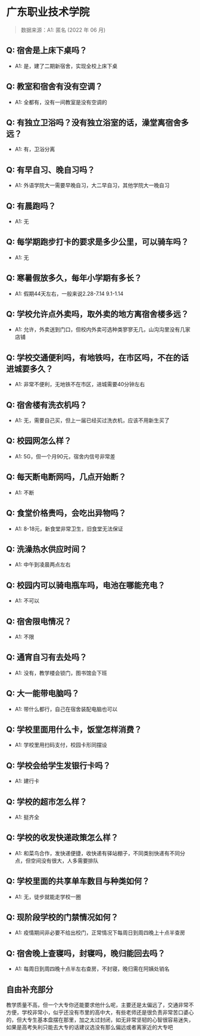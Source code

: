 # 广东职业技术学院

> 数据来源：A1: 匿名 (2022 年 06 月)

## Q: 宿舍是上床下桌吗？

- A1: 是，建了二期新宿舍，实现全校上床下桌

## Q: 教室和宿舍有没有空调？

- A1: 全都有，没有一间教室是没有空调的

## Q: 有独立卫浴吗？没有独立浴室的话，澡堂离宿舍多远？

- A1: 有，卫浴分离

## Q: 有早自习、晚自习吗？

- A1: 外语学院大一需要早晚自习，大二早自习，其他学院大一晚自习

## Q: 有晨跑吗？

- A1: 无

## Q: 每学期跑步打卡的要求是多少公里，可以骑车吗？

- A1: 无

## Q: 寒暑假放多久，每年小学期有多长？

- A1: 假期44天左右，一般来说2.28-7.14 9.1-1.14

## Q: 学校允许点外卖吗，取外卖的地方离宿舍楼多远？

- A1: 允许，外卖送到门口，但校内外卖可选种类寥寥无几，山沟沟里没有几家店铺

## Q: 学校交通便利吗，有地铁吗，在市区吗，不在的话进城要多久？

- A1: 非常不便利，无地铁不在市区，进城需要40分钟左右

## Q: 宿舍楼有洗衣机吗？

- A1: 无，需要自己买，但上一届已经买过洗衣机，应该不用新生买了

## Q: 校园网怎么样？

- A1: 5G，但一个月90元，宿舍内信号非常差

## Q: 每天断电断网吗，几点开始断？

- A1: 不断

## Q: 食堂价格贵吗，会吃出异物吗？

- A1: 8-18元，新食堂非常卫生，旧食堂无法保证

## Q: 洗澡热水供应时间？

- A1: 中午到凌晨两点左右

## Q: 校园内可以骑电瓶车吗，电池在哪能充电？

- A1: 不可以

## Q: 宿舍限电情况？

- A1: 不限

## Q: 通宵自习有去处吗？

- A1: 没有，教学楼会锁门，图书馆会下班

## Q: 大一能带电脑吗？

- A1: 带什么都行，自己在宿舍装配电脑也可以

## Q: 学校里面用什么卡，饭堂怎样消费？

- A1: 学校里用扫码支付，校园卡形同摆设

## Q: 学校会给学生发银行卡吗？

- A1: 建行卡

## Q: 学校的超市怎么样？

- A1: 挺齐全

## Q: 学校的收发快递政策怎么样？

- A1: 和菜鸟合作，发快递便捷，收快递有驿站棚子，不同类别快递有不同分点，但空间没有很大，人多需要排队

## Q: 学校里面的共享单车数目与种类如何？

- A1: 无，徒步就能走学校一圈

## Q: 现阶段学校的门禁情况如何？

- A1: 疫情期间非必要不给出校门，正常情况下每周日到周四晚上十点半查房

## Q: 宿舍晚上查寝吗，封寝吗，晚归能回去吗？

- A1: 每周日到周四晚十点半左右查房，不封寝，晚归需在阿姨处销名

## 自由补充部分

教学质量不高，但一个大专你还能要求他什么呢，主要还是太偏远了，交通非常不方便，学校非常小，似乎还没有市里的高中大，有些老师还是很负责非常苦口婆心的，但大专生基本盘摆在那里，加之太过封闭，如无非常坚韧的心智很容易迷失，如果是高考失利只能去大专的话建议选没有那么偏远或者离家近的大专吧